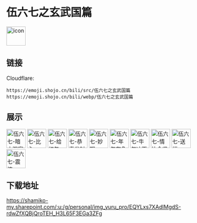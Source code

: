 # 伍六七之玄武国篇
<img src="https://emoji.shojo.cn/bili/src/伍六七之玄武国篇/icon.png" width="50" height="50" alt="icon">

## 链接
Cloudflare:
```
https://emoji.shojo.cn/bili/src/伍六七之玄武国篇
https://emoji.shojo.cn/bili/webp/伍六七之玄武国篇
```
## 展示
<img src="https://emoji.shojo.cn/bili/src/伍六七之玄武国篇/伍六七-暗中观察.png" width="50" height="50" alt="伍六七-暗中观察">
<img src="https://emoji.shojo.cn/bili/src/伍六七之玄武国篇/伍六七-比心.png" width="50" height="50" alt="伍六七-比心">
<img src="https://emoji.shojo.cn/bili/src/伍六七之玄武国篇/伍六七-给红包.png" width="50" height="50" alt="伍六七-给红包">
<img src="https://emoji.shojo.cn/bili/src/伍六七之玄武国篇/伍六七-恭喜发财.png" width="50" height="50" alt="伍六七-恭喜发财">
<img src="https://emoji.shojo.cn/bili/src/伍六七之玄武国篇/伍六七-妙啊.png" width="50" height="50" alt="伍六七-妙啊">
<img src="https://emoji.shojo.cn/bili/src/伍六七之玄武国篇/伍六七-年年有鱼.png" width="50" height="50" alt="伍六七-年年有鱼">
<img src="https://emoji.shojo.cn/bili/src/伍六七之玄武国篇/伍六七-牛气冲天.png" width="50" height="50" alt="伍六七-牛气冲天">
<img src="https://emoji.shojo.cn/bili/src/伍六七之玄武国篇/伍六七-情比金坚.png" width="50" height="50" alt="伍六七-情比金坚">
<img src="https://emoji.shojo.cn/bili/src/伍六七之玄武国篇/伍六七-送福.png" width="50" height="50" alt="伍六七-送福">
<img src="https://emoji.shojo.cn/bili/src/伍六七之玄武国篇/伍六七-震惊.png" width="50" height="50" alt="伍六七-震惊">

## 下载地址

https://shamiko-my.sharepoint.com/:u:/g/personal/img_yuru_pro/EQYLxs7XAdlMgdS-rdwZfXQBjQroTEH_H3L65F3EGa3ZFg